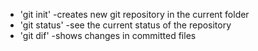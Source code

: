 * 'git init' -creates new git repository in the current folder
* 'git status' -see the current status of the repository
* 'git dif' -shows changes in committed files
